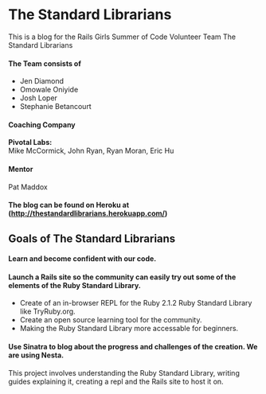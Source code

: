 # The Standard Librarians

This is a blog for the Rails Girls Summer of Code Volunteer Team The Standard Librarians

#### The Team consists of 

* Jen Diamond
* Omowale Oniyide
* Josh Loper
* Stephanie Betancourt

#### Coaching Company 

  **Pivotal Labs:**  
  Mike McCormick, John Ryan, Ryan Moran, Eric Hu
  
#### Mentor 

  Pat Maddox

#### The blog can be found on Heroku at (http://thestandardlibrarians.herokuapp.com/)

## Goals of The Standard Librarians

#### Learn and become confident with our code.

#### Launch a Rails site so the community can easily try out some of the elements of the Ruby Standard Library.

* Create of an in-browser REPL for the Ruby 2.1.2 Ruby Standard Library like TryRuby.org.
* Create an open source learning tool for the community. 
* Making the Ruby Standard Library more accessable for beginners.

#### Use Sinatra to blog about the progress and challenges of the creation. We are using Nesta.

This project involves understanding the Ruby Standard Library, writing guides explaining it, 
creating a repl and the Rails site to host it on.
